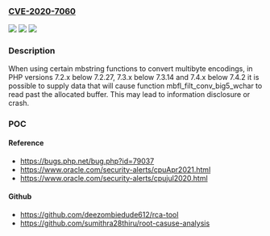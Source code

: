 ### [CVE-2020-7060](https://cve.mitre.org/cgi-bin/cvename.cgi?name=CVE-2020-7060)
![](https://img.shields.io/static/v1?label=Product&message=PHP&color=blue)
![](https://img.shields.io/static/v1?label=Version&message=7.2.x%3C%207.2.27%20&color=brighgreen)
![](https://img.shields.io/static/v1?label=Vulnerability&message=CWE-125%20Out-of-bounds%20Read&color=brighgreen)

### Description

When using certain mbstring functions to convert multibyte encodings, in PHP versions 7.2.x below 7.2.27, 7.3.x below 7.3.14 and 7.4.x below 7.4.2 it is possible to supply data that will cause function mbfl_filt_conv_big5_wchar to read past the allocated buffer. This may lead to information disclosure or crash.

### POC

#### Reference
- https://bugs.php.net/bug.php?id=79037
- https://www.oracle.com/security-alerts/cpuApr2021.html
- https://www.oracle.com/security-alerts/cpujul2020.html

#### Github
- https://github.com/deezombiedude612/rca-tool
- https://github.com/sumithra28thiru/root-casuse-analysis

